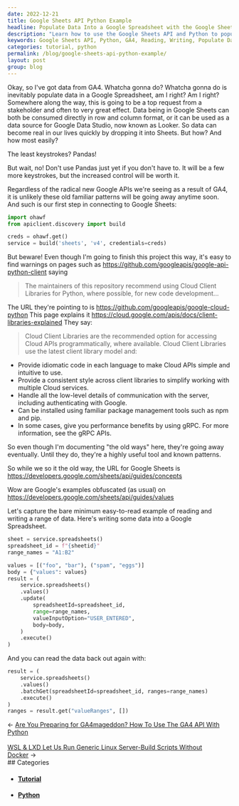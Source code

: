 ```yaml
---
date: 2022-12-21
title: Google Sheets API Python Example
headline: Populate Data Into a Google Spreadsheet with the Google Sheets API and Python
description: "Learn how to use the Google Sheets API and Python to populate data into a Google Spreadsheet. This project will use the Google APIs released with GA4 and the URL https://developers.google.com/sheets/api/guides/concepts to connect to Google Sheets and capture an easy-to-read example of reading and writing. Follow my step-by-step guide to learn how to do this!"
keywords: Google Sheets API, Python, GA4, Reading, Writing, Populate Data, Google Spreadsheet, Tutorial, Step-by-Step Guide
categories: tutorial, python
permalink: /blog/google-sheets-api-python-example/
layout: post
group: blog
---
```



Okay, so I've got data from GA4. Whatcha gonna do? Whatcha gonna do is
inevitably populate data in a Google Spreadsheet, am I right? Am I right?
Somewhere along the way, this is going to be a top request from a stakeholder
and often to very great effect. Data being in Google Sheets can both be
consumed directly in row and column format, or it can be used as a data source
for Google Data Studio, now known as Looker. So data can become real in our
lives quickly by dropping it into Sheets. But how? And how most easily?

The least keystrokes? Pandas!

But wait, no! Don't use Pandas just yet if you don't have to. It will be a few
more keystrokes, but the increased control will be worth it.

Regardless of the radical new Google APIs we're seeing as a result of GA4, it
is unlikely these old familiar patterns will be going away anytime soon. And
such is our first step in connecting to Google Sheets:

```python
import ohawf
from apiclient.discovery import build

creds = ohawf.get()
service = build('sheets', 'v4', credentials=creds)
```

But beware! Even though I'm going to finish this project this way, it's easy to
find warnings on pages such as
https://github.com/googleapis/google-api-python-client
saying

> The maintainers of this repository recommend using Cloud Client Libraries for
> Python, where possible, for new code development...

The URL they're pointing to is https://github.com/googleapis/google-cloud-python
This page explains it https://cloud.google.com/apis/docs/client-libraries-explained
They say:

> Cloud Client Libraries are the recommended option for accessing Cloud APIs
> programmatically, where available. Cloud Client Libraries use the latest client
> library model and:

- Provide idiomatic code in each language to make Cloud APIs simple and intuitive to use.
- Provide a consistent style across client libraries to simplify working with multiple Cloud services.
- Handle all the low-level details of communication with the server, including authenticating with Google.
- Can be installed using familiar package management tools such as npm and pip.
- In some cases, give you performance benefits by using gRPC. For more information, see the gRPC APIs.

So even though I'm documenting "the old ways" here, they're going away
eventually. Until they do, they're a highly useful tool and known patterns.

So while we so it the old way, the URL for Google Sheets is https://developers.google.com/sheets/api/guides/concepts

Wow are Google's examples obfuscated (as usual) on https://developers.google.com/sheets/api/guides/values

Let's capture the bare minimum easy-to-read example of reading and writing a
range of data. Here's writing some data into a Google Spreadsheet.

```python
sheet = service.spreadsheets()
spreadsheet_id = f"{sheetid}"
range_names = "A1:B2"

values = [("foo", "bar"), ("spam", "eggs")]
body = {"values": values}
result = (
    service.spreadsheets()
    .values()
    .update(
        spreadsheetId=spreadsheet_id,
        range=range_names,
        valueInputOption="USER_ENTERED",
        body=body,
    )
    .execute()
)
```

And you can read the data back out again with:

```python
result = (
    service.spreadsheets()
    .values()
    .batchGet(spreadsheetId=spreadsheet_id, ranges=range_names)
    .execute()
)
ranges = result.get("valueRanges", [])
```


<div class="arrow-links"><div class="post-nav-prev"><span class="arrow">&larr;&nbsp;</span><a href="/blog/are-you-preparing-for-ga4mageddon-how-to-use-the-ga4-api-with-python/">Are You Preparing for GA4mageddon? How To Use The GA4 API With Python</a></div> &nbsp; <div class="post-nav-next"><a href="/blog/wsl-lxd-let-us-run-generic-linux-server-build-scripts-without-docker/">WSL & LXD Let Us Run Generic Linux Server-Build Scripts Without Docker</a><span class="arrow">&nbsp;&rarr;</span></div></div>
## Categories

<ul>
<li><h4><a href='/tutorial/'>Tutorial</a></h4></li>
<li><h4><a href='/python/'>Python</a></h4></li></ul>